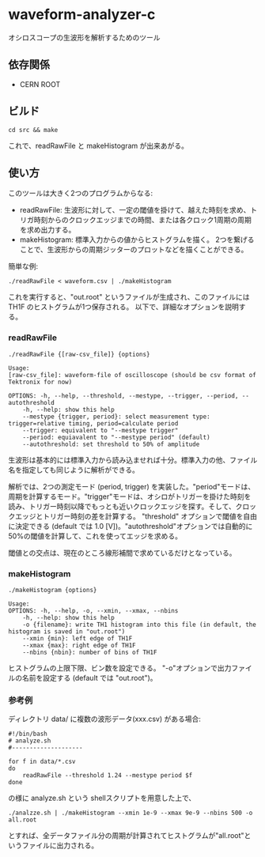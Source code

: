 # waveform-analyzer-c

オシロスコープの生波形を解析するためのツール

## 依存関係

* CERN ROOT

## ビルド

```
cd src && make 
```

これで、readRawFile と makeHistogram が出来あがる。

## 使い方

このツールは大きく2つのプログラムからなる:
- readRawFile: 生波形に対して、一定の閾値を掛けて、越えた時刻を求め、トリガ時刻からのクロックエッジまでの時間、または各クロック1周期の周期を求め出力する。
- makeHistogram: 標準入力からの値からヒストグラムを描く。
2つを繋げることで、生波形からの周期ジッターのプロットなどを描くことができる。

簡単な例:
```
./readRawFile < waveform.csv | ./makeHistogram
```
これを実行すると、"out.root" というファイルが生成され、このファイルには TH1F のヒストグラムが1つ保存される。
以下で、詳細なオプションを説明する。

### readRawFile

```
./readRawFile {[raw-csv_file]} {options}

Usage:
[raw-csv_file]: waveform-file of oscilloscope (should be csv format of Tektronix for now)

OPTIONS: -h, --help, --threshold, --mestype, --trigger, --period, --autothreshold
	-h, --help: show this help
	--mestype {trigger, period}: select measurement type: trigger=relative timing, period=calculate period
	--trigger: equivalent to "--mestype trigger"
	--period: equiavalent to "--mestype period" (default)
	--autothreshold: set threshold to 50% of amplitude
```

生波形は基本的には標準入力から読み込ませれば十分。標準入力の他、ファイル名を指定しても同じように解析ができる。

解析では、2つの測定モード (period, trigger) を実装した。"period"モードは、周期を計算するモード。"trigger"モードは、オシロがトリガーを掛けた時刻を読み、トリガー時刻以降でもっとも近いクロックエッジを探す。そして、クロックエッジとトリガー時刻の差を計算する。
"threshold" オプションで閾値を自由に決定できる (default では 1.0 [V])。"autothreshold"オプションでは自動的に50%の閾値を計算して、これを使ってエッジを求める。

閾値との交点は、現在のところ線形補間で求めているだけとなっている。

### makeHistogram

```
./makeHistogram {options}

Usage:
OPTIONS: -h, --help, -o, --xmin, --xmax, --nbins
	-h, --help: show this help
	-o {filename}: write TH1 histogram into this file (in default, the histogram is saved in "out.root")
	--xmin {min}: left edge of TH1F
	--xmax {max}: right edge of TH1F
	--nbins {nbin}: number of bins of TH1F
```

ヒストグラムの上限下限、ビン数を設定できる。
"-o"オプションで出力ファイルの名前を設定する (default では "out.root")。

### 参考例

ディレクトリ data/ に複数の波形データ(xxx.csv) がある場合:

```
#!/bin/bash
# analyze.sh
#--------------------

for f in data/*.csv
do
    readRawFile --threshold 1.24 --mestype period $f
done
```

の様に analyze.sh という shellスクリプトを用意した上で、

```
./analzze.sh | ./makeHistogram --xmin 1e-9 --xmax 9e-9 --nbins 500 -o all.root
```

とすれば、全データファイル分の周期が計算されてヒストグラムが"all.root"というファイルに出力される。


